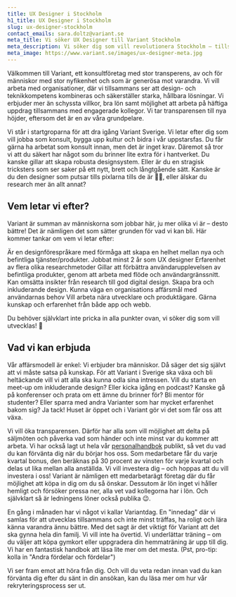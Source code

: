 ```yaml
---
title: UX Designer i Stockholm
h1_title: UX Designer i Stockholm
slug: ux-designer-stockholm
contact_emails: sara.doltz@variant.se
meta_title: Vi söker UX Designer till Variant Stockholm
meta_description: Vi söker dig som vill revolutionera Stockholm – tillsammans med andra och tillsammans med oss!
meta_image: https://www.variant.se/images/ux-designer-meta.jpg
---
```


Välkommen till Variant, ett konsultföretag med stor transperens, av och för människor med stor nyfikenhet och som är generösa mot varandra. Vi vill arbeta med organisationer, där vi tillsammans ser att design- och teknikkompetens kombineras och säkerställer starka, hållbara lösningar. Vi erbjuder mer än schyssta villkor, bra lön samt möjlighet att arbeta på häftiga uppdrag tillsammans med engagerade kollegor. Vi tar transparensen till nya höjder, eftersom det är en av våra grundpelare.

Vi står i startgroparna för att dra igång Variant Sverige. Vi letar efter dig som vill jobba som konsult, bygga upp kultur och bidra i vår uppstarsfas. Du får gärna ha arbetat som konsult innan, men det är inget krav. Däremot så tror vi att du säkert har något som du brinner lite extra för i hantverket. Du kanske gillar att skapa robusta designsystem. Eller är du en stragisk tricksters som ser saker på ett nytt, brett och långtgående sätt. Kanske är du den designer som putsar tills pixlarna tills de är 👌🏻, eller älskar du research mer än allt annat?

## Vem letar vi efter?

Variant är summan av människorna som jobbar här, ju mer olika vi är – desto bättre! Det är nämligen det som sätter grunden för vad vi kan bli. Här kommer tankar om vem vi letar efter:

Är en designförespråkare med förmåga att skapa en helhet mellan nya och befintliga tjänster/produkter.
Jobbat minst 2 år som UX designer
Erfarenhet av flera olika researchmetoder
Gillar att förbättra användarupplevelsen av befintliga produkter, genom att arbeta med flöde och användargränssnitt.
Kan omsätta insikter från research till god digital design.
Skapa bra och inkluderande design.
Kunna väga en organisations affärsmål med användarnas behov
Vill arbeta nära utvecklare och produktägare.
Gärna kunskap och erfarenhet från både app och webb.

Du behöver självklart inte pricka in alla punkter ovan, vi söker dig som vill utvecklas! 🌱

## Vad vi kan erbjuda

Vår affärsmodell är enkel: Vi erbjuder bra människor. Då säger det sig självt att vi måste satsa på kunskap. För att Variant i Sverige ska växa och bli heltäckande vill vi att alla ska kunna odla sina intressen. Vill du starta en meet-up om inkluderande design? Eller kicka igång en podcast? Kanske gå på konferenser och prata om ett ämne du brinner för? Bli mentor för studenter? Eller sparra med andra Varianter som har mycket erfarenhet bakom sig? Ja tack! Huset är öppet och i Variant gör vi det som får oss att växa.

Vi vill öka transparensen. Därför har alla som vill möjlighet att delta på säljmöten och påverka vad som händer och inte minst var du kommer att arbeta. Vi har också lagt ut hela vår [personalhandbok](https://handbook.variant.se/) publikt, så vet du vad du kan förvänta dig när du börjar hos oss. Som medarbetare får du varje kvartal bonus, den beräknas på 30 procent av vinsten för varje kvartal och delas ut lika mellan alla anställda. Vi vill investera dig – och hoppas att du vill investera i oss! Variant är nämligen ett medarbetarägt företag där du får möjlighet att köpa in dig om du så önskar. Dessutom är lön inget vi håller hemligt och försöker pressa ner, alla vet vad kollegorna har i lön. Och självklart så är ledningens löner också publika 😉.

En gång i månaden har vi något vi kallar Variantdag. En "innedag" där vi samlas för att utvecklas tillsammans och inte minst träffas, ha roligt och lära känna varandra ännu bättre. Med det sagt är det viktigt för Variant att det ska gynna hela din familj. Vi vill inte ha övertid. Vi underlättar träning – om du väljer att köpa gymkort eller uppgradera din hemmaträning är upp till dig. Vi har en fantastisk handbok att läsa lite mer om det mesta. (Pst, pro-tip: kolla in "Andra fördelar och fördelar")

Vi ser fram emot att höra från dig. Och vill du veta redan innan vad du kan förvänta dig efter du sänt in din ansökan, kan du läsa mer om hur vår rekryteringsprocess ser ut.
